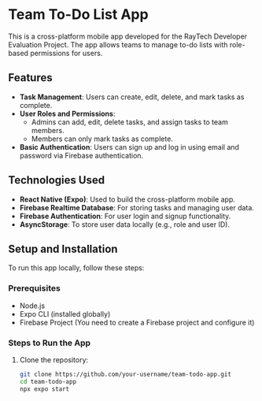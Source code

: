 # Team To-Do List App

This is a cross-platform mobile app developed for the RayTech Developer Evaluation Project. The app allows teams to manage to-do lists with role-based permissions for users.

## Features
- **Task Management**: Users can create, edit, delete, and mark tasks as complete.
- **User Roles and Permissions**: 
  - Admins can add, edit, delete tasks, and assign tasks to team members.
  - Members can only mark tasks as complete.
- **Basic Authentication**: Users can sign up and log in using email and password via Firebase authentication.

## Technologies Used
- **React Native (Expo)**: Used to build the cross-platform mobile app.
- **Firebase Realtime Database**: For storing tasks and managing user data.
- **Firebase Authentication**: For user login and signup functionality.
- **AsyncStorage**: To store user data locally (e.g., role and user ID).

## Setup and Installation
To run this app locally, follow these steps:

### Prerequisites
- Node.js
- Expo CLI (installed globally)
- Firebase Project (You need to create a Firebase project and configure it)

### Steps to Run the App
1. Clone the repository:
   ```bash
   git clone https://github.com/your-username/team-todo-app.git
   cd team-todo-app
   npx expo start
